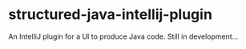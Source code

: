 # structured-java-intellij-plugin
An IntelliJ plugin for a UI to produce Java code. Still in development...
